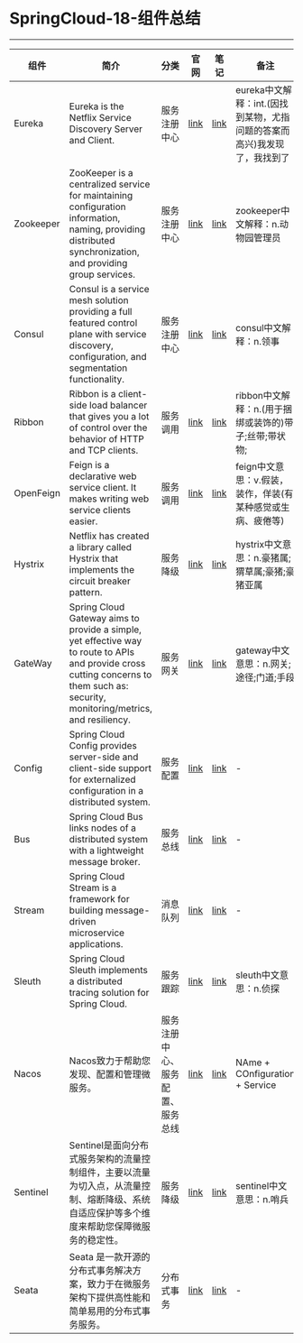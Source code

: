 #   SpringCloud-18-组件总结

----

|    组件   |                                                                                         简介                                                                                        |               分类               |                                                                           官网                                                                          |                                         笔记                                         |                                   备注                                   |
|-----------|-------------------------------------------------------------------------------------------------------------------------------------------------------------------------------------|----------------------------------|---------------------------------------------------------------------------------------------------------------------------------------------------------|--------------------------------------------------------------------------------------|--------------------------------------------------------------------------|
| Eureka    | Eureka is the Netflix Service Discovery Server and Client.                                                                                                                          | 服务注册中心                     | [link](https://docs.spring.io/spring-cloud-netflix/docs/2.2.7.RELEASE/reference/html/#service-discovery-eureka-clients)                                 | [link](https://blog.csdn.net/u011863024/article/details/114298270#15_Eureka_1148)    | eureka中文解释：int.(因找到某物，尤指问题的答案而高兴)我发现了，我找到了 |
| Zookeeper | ZooKeeper is a centralized service for maintaining configuration information, naming, providing distributed synchronization, and providing group services.                          | 服务注册中心                     | [link](https://zookeeper.apache.org/)                                                                                                                   | [link](https://blog.csdn.net/u011863024/article/details/107434932)                   | zookeeper中文解释：n.动物园管理员                                        |
| Consul    | Consul is a service mesh solution providing a full featured control plane with service discovery, configuration, and segmentation functionality.                                    | 服务注册中心                     | [link](https://www.consul.io/)                                                                                                                          | [link](https://blog.csdn.net/u011863024/article/details/114298270#31_Consul_2333)    | consul中文解释：n.领事                                                   |
| Ribbon    | Ribbon is a client-side load balancer that gives you a lot of control over the behavior of HTTP and TCP clients.                                                                    | 服务调用                         | [link](https://docs.spring.io/spring-cloud-netflix/docs/2.2.7.RELEASE/reference/html/#spring-cloud-ribbon)                                              | [link](https://blog.csdn.net/u011863024/article/details/114298270#36_Ribbon_2780)    | ribbon中文解释：n.(用于捆绑或装饰的)带子;丝带;带状物;                    |
| OpenFeign | Feign is a declarative web service client. It makes writing web service clients easier.                                                                                             | 服务调用                         | [link](https://docs.spring.io/spring-cloud-openfeign/docs/2.2.7.RELEASE/reference/html/)                                                                | [link](https://blog.csdn.net/u011863024/article/details/114298270#43_OpenFeign_3304) | feign中文意思：v.假装，装作，佯装(有某种感觉或生病、疲倦等)              |
| Hystrix   | Netflix has created a library called Hystrix that implements the circuit breaker pattern.                                                                                           | 服务降级                         | [link](https://docs.spring.io/spring-cloud-netflix/docs/2.2.7.RELEASE/reference/html/#circuit-breaker-spring-cloud-circuit-breaker-with-hystrix)        | [link](https://blog.csdn.net/u011863024/article/details/114298270#47_Hystrix_3696)   | hystrix中文意思：n.豪猪属;猬草属;豪猪;豪猪亚属                           |
| GateWay   | Spring Cloud Gateway aims to provide a simple, yet effective way to route to APIs and provide cross cutting concerns to them such as: security, monitoring/metrics, and resiliency. | 服务网关                         | [link](https://docs.spring.io/spring-cloud-gateway/docs/2.2.7.RELEASE/reference/html/)                                                                  | [link](https://blog.csdn.net/u011863024/article/details/114298282#66_GateWay_771)    | gateway中文意思：n.网关;途径;门道;手段                                   |
| Config    | Spring Cloud Config provides server-side and client-side support for externalized configuration in a distributed system.                                                            | 服务配置                         | [link](https://docs.spring.io/spring-cloud-config/docs/2.2.7.RELEASE/reference/html/)                                                                   | [link](https://blog.csdn.net/u011863024/article/details/114298282#74_Config_1524)    | -                                                                        |
| Bus       | Spring Cloud Bus links nodes of a distributed system with a lightweight message broker.                                                                                             | 服务总线                         | [link](https://docs.spring.io/spring-cloud-bus/docs/2.2.3.RELEASE/reference/html/)                                                                      | [link](https://blog.csdn.net/u011863024/article/details/114298282#78_Bus_2078)       | -                                                                        |
| Stream    | Spring Cloud Stream is a framework for building message-driven microservice applications.                                                                                           | 消息队列                         | [link](https://docs.spring.io/spring-cloud-stream/docs/3.0.10.RELEASE/reference/html/spring-cloud-stream.html#spring-cloud-stream-overview-introducing) | [link](https://blog.csdn.net/u011863024/article/details/114298282#83_Stream_2576)    | -                                                                        |
| Sleuth    | Spring Cloud Sleuth implements a distributed tracing solution for Spring Cloud.                                                                                                     | 服务跟踪                         | [link](https://docs.spring.io/spring-cloud-sleuth/docs/2.2.7.RELEASE/reference/html/)                                                                   | [link](https://blog.csdn.net/u011863024/article/details/114298282#92_Sleuth_3191)    | sleuth中文意思：n.侦探                                                   |
| Nacos     | Nacos致力于帮助您发现、配置和管理微服务。                                                                                                                                           | 服务注册中心、服务配置、服务总线 | [link](https://nacos.io/zh-cn/docs/what-is-nacos.html)                                                                                                  | [link](https://blog.csdn.net/u011863024/article/details/114298282#96_Nacos_3488)     | NAme + COnfiguration + Service                                           |
| Sentinel  | Sentinel是面向分布式服务架构的流量控制组件，主要以流量为切入点，从流量控制、熔断降级、系统自适应保护等多个维度来帮助您保障微服务的稳定性。                                          | 服务降级                         | [link](https://sentinelguard.io/zh-cn/docs/introduction.html)                                                                                           | [link](https://blog.csdn.net/u011863024/article/details/114298288#111_Sentinel_240)  | sentinel中文意思：n.哨兵                                                 |
| Seata     | Seata 是一款开源的分布式事务解决方案，致力于在微服务架构下提供高性能和简单易用的分布式事务服务。                                                                                    | 分布式事务                       | [link](https://seata.io/zh-cn/)                                                                                                                         | [link](https://blog.csdn.net/u011863024/article/details/114298288#139_Seata_2287)    | -                                                                        |
